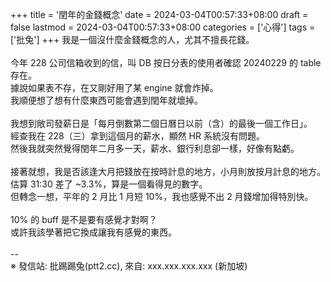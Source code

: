 +++
title = '閏年的金錢概念'
date = 2024-03-04T00:57:33+08:00
draft = false
lastmod = 2024-03-04T00:57:33+08:00
categories = ['心得']
tags = ['批兔']
+++
我是一個沒什麼金錢概念的人，尤其不擅長花錢。<br>
<br>
今年 228 公司信箱收到的信，叫 DB 按日分表的使用者確認 20240229 的 table 存在。<br>
據說如果表不存，在又剛好用了某 engine 就會炸掉。<br>
我順便想了想有什麼東西可能會遇到閏年就壞掉。<br>
<br>
我想到敞司發薪日是「每月倒數第二個日曆日以前（含）的最後一個工作日」。<br>
經查我在 228（三）拿到這個月的薪水，顯然 HR 系統沒有問題。<br>
然後我就突然覺得閏年二月多一天，薪水、銀行利息卻一樣，好像有點虧。<br>
<br>
接著就想，我是否該逢大月把錢放在按時計息的地方，小月則放按月計息的地方。<br>
估算 31:30 差了 ~3.3%，算是一個看得見的數字。<br>
但轉念一想，平年的 2 月比 1 月短 10%，我也感覺不出 2 月錢增加得特別快。<br>
<br>
10% 的 buff 是不是要有感覺才對啊？<br>
或許我該學著把它換成讓我有感覺的東西。<br>
<br>
--<br>
※ 發信站: 批踢踢兔(ptt2.cc), 來自: xxx.xxx.xxx.xxx (新加坡)<br>
